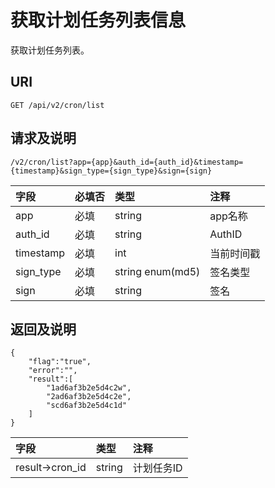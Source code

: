 # 获取计划任务列表信息

获取计划任务列表。

## URI

```
GET /api/v2/cron/list
```

## 请求及说明

```
/v2/cron/list?app={app}&auth_id={auth_id}&timestamp={timestamp}&sign_type={sign_type}&sign={sign}
```

| **字段** | **必填否** | **类型** | **注释** |
| :--- | :--- | :--- | :--- |
| app | 必填 | string | app名称 |
| auth\_id | 必填 | string | AuthID |
| timestamp | 必填 | int | 当前时间戳 |
| sign\_type | 必填 | string enum\(md5\) | 签名类型 |
| sign | 必填 | string | 签名 |

## 返回及说明

```
{
    "flag":"true",
    "error":"",
    "result":[
        "1ad6af3b2e5d4c2w",
        "2ad6af3b2e5d4c2e",
        "scd6af3b2e5d4c1d"
    ]
}
```

| **字段** | **类型** | **注释** |
| :--- | :--- | :--- |
| result-&gt;cron\_id | string | 计划任务ID |



